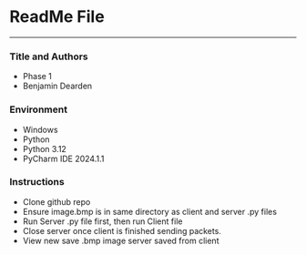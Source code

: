# ReadMe File

---

### Title and Authors
* Phase 1
* Benjamin Dearden
### Environment
* Windows
* Python
* Python 3.12
* PyCharm IDE 2024.1.1
### Instructions
* Clone github repo
* Ensure image.bmp is in same directory as client and server .py files
* Run Server .py file first, then run Client file
* Close server once client is finished sending packets.
* View new save .bmp image server saved from client



